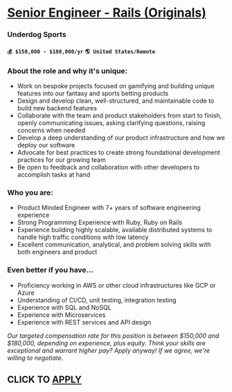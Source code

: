 # [Senior Engineer - Rails (Originals)](https://www.remotewlb.com/apply/senior-engineer-rails-originals)  
### Underdog Sports  
#### `💰 $150,000 - $180,000/yr` `🌎 United States/Remote`  

### About the role and why it's unique:

  * Work on bespoke projects focused on gamifying and building unique features into our fantasy and sports betting products
  * Design and develop clean, well-structured, and maintainable code to build new backend features
  * Collaborate with the team and product stakeholders from start to finish, openly communicating issues, asking clarifying questions, raising concerns when needed
  * Develop a deep understanding of our product infrastructure and how we deploy our software
  * Advocate for best practices to create strong foundational development practices for our growing team
  * Be open to feedback and collaboration with other developers to accomplish tasks at hand

### Who you are:

  * Product Minded Engineer with 7+ years of software engineering experience
  * Strong Programming Experience with Ruby, Ruby on Rails
  * Experience building highly scalable, available distributed systems to handle high traffic conditions with low latency
  * Excellent communication, analytical, and problem solving skills with both engineers and product

### Even better if you have...

  * Proficiency working in AWS or other cloud infrastructures like GCP or Azure
  * Understanding of CI/CD, unit testing, integration testing
  * Experience with SQL and NoSQL
  * Experience with Microservices
  * Experience with REST services and API design

_Our targeted compensation rate for this position is between $150,000 and $180,000, depending on experience, plus equity. Think your skills are exceptional and warrant higher pay? Apply anyway! If we agree, we're willing to negotiate._

  
## CLICK TO [APPLY](https://www.remotewlb.com/apply/senior-engineer-rails-originals)

